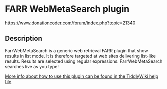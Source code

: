 # FARR WebMetaSearch plugin

https://www.donationcoder.com/forum/index.php?topic=21340

## Description

FarrWebMetaSearch is a generic web retrieval FARR plugin that show results in list mode. It is therefore targeted at web sites delivering list-like results. Results are selected using regular expressions. FarrWebMetaSearch searches live as you type!

[More info about how to use this plugin can be found in the TiddlyWiki help file](Deploy/FarrWebMetaSearch.html)
